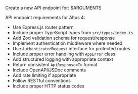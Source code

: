 Create a new API endpoint for: $ARGUMENTS

API endpoint requirements for Altus 4:
- Use Express.js router pattern
- Include proper TypeScript types from `src/types/index.ts`
- Add Zod validation schema for request/response
- Implement authentication middleware where needed
- Use `AuthenticatedRequest` interface for protected routes
- Include proper error handling with `AppError` class
- Add structured logging with appropriate context
- Return consistent `ApiResponse<T>` format
- Include OpenAPI/JSDoc comments
- Add rate limiting if appropriate
- Follow RESTful conventions
- Include proper HTTP status codes
